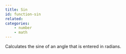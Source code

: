 ```yaml
---
title: Sin
id: function-sin
related:
categories:
    - number
    - math
---
```


Calculates the sine of an angle that is entered in radians.
